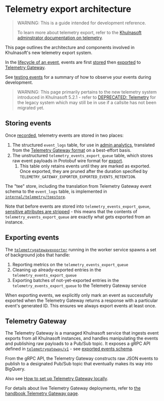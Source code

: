 # Telemetry export architecture

> WARNING: This is a guide intended for development reference.
>
> To learn more about telemetry export, refer to the [Khulnasoft adminstrator documentation on telemetry](../../../admin/telemetry/index.md).

This page outlines the architecture and components involved in Khulnasoft's new telemetry export system.

In the [lifecycle of an event](./index.md#event-lifecycle), events are first [stored](#storing-events) then [exported](#exporting-events) to [Telemetry Gateway](#telemetry-gateway).

See [testing events](./index.md#testing-events) for a summary of how to observe your events during development.

> WARNING: This page primarily pertains to the new telemetry system introduced in Khulnasoft 5.2.1 - refer to [DEPRECATED: Telemetry](deprecated.md) for the legacy system which may still be in use if a callsite has not been migrated yet.

## Storing events

Once [recorded](./index.md#recording-events), telemetry events are stored in two places:

1. The structured `event_logs` table, for use in [admin analytics](../../../admin/analytics.md), translated from the [Telemetry Gateway format](./index.md#exported-event-schema) on a best-effort basis.
2. The unstructured `telemetry_events_export_queue` table, which stores raw event payloads in Protobuf wire format for [export](#exporting-events).
   1. This table only retains events until they are marked as exported. Once exported, they are pruned after the duration specified by `TELEMETRY_GATEWAY_EXPORTER_EXPORTED_EVENTS_RETENTION`.

The "tee" store, including the translation from Telemetry Gateway event schema to the `event_logs` table, is implemented in [`internal/telemetry/teestore`](https://github.com/khulnasoft/khulnasoft/blob/main/internal/telemetry/teestore).

Note that before events are stored into `telemetry_events_export_queue`, [sensitive attributes are stripped](./index.md#sensitive-attributes) - this means that the contents of `telemetry_events_export_queue` are exactly what gets exported from an instance.

## Exporting events

The [`telemetrygatewayexporter`](https://github.com/khulnasoft/khulnasoft/blob/main/cmd/worker/internal/telemetrygatewayexporter/telemetrygatewayexporter.go) running in the worker service spawns a set of background jobs that handle:

1. Reporting metrics on the `telemetry_events_export_queue`
2. Cleaning up already-exported entries in the `telemetry_events_export_queue`
3. Exporting batches of not-yet-exported entries in the `telemetry_events_export_queue` to the Telemetry Gateway service

When exporting events, we explicitly only mark an event as successfully exported when the Telemetry Gateway returns a response with a particular event's generated ID. This ensures we always export events at least once.

## Telemetry Gateway

The Telemetry Gateway is a managed Khulnasoft service that ingests event exports from all Khulnasoft instances, and handles manipulating the events and publishing raw payloads to a Pub/Sub topic.
It exposes a gRPC API defined in [`telemetrygateway/v1`](https://github.com/khulnasoft/khulnasoft/tree/main/internal/telemetrygateway/v1) - see [exported events schema](./index.md#exported-event-schema).

From the gRPC API, the Telemetry Gateway constructs raw JSON events to publish to a designated Pub/Sub topic that eventually makes its way into BigQuery.

Also see [How to set up Telemetry Gateway locally](../../how-to/telemetry_gateway.md).

For details about live Telemetry Gateway deployments, refer to [the handbook Telemetry Gateway page](https://handbook.khulnasoft.com/departments/engineering/teams/core-services/managed-services/telemetry-gateway/).
